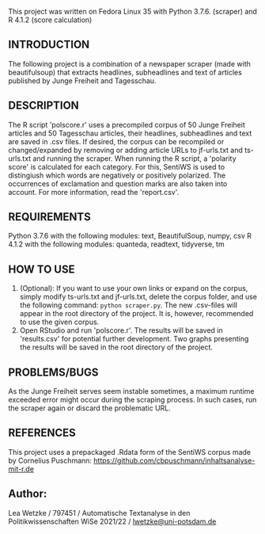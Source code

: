 This project was written on Fedora Linux 35 with Python 3.7.6. (scraper) and R 4.1.2 (score calculation)

## INTRODUCTION
The following project is a combination of a newspaper scraper (made with beautifulsoup) that extracts headlines, subheadlines and text of articles published by Junge Freiheit and Tagesschau. 

## DESCRIPTION
The R script 'polscore.r' uses a precompiled corpus of 50 Junge Freiheit articles and 50 Tagesschau articles, their headlines, subheadlines and text are saved in .csv files. 
If desired, the corpus can be recompiled or changed/expanded by removing or adding article URLs to jf-urls.txt and ts-urls.txt and running the scraper.
When running the R script, a 'polarity score' is calculated for each category. For this, SentiWS is used to distingiush which words are negatively or positively polarized. The occurrences of exclamation and question marks are also taken into account.
For more information, read the 'report.csv'.
 
## REQUIREMENTS
Python 3.7.6 with the following modules:
text, BeautifulSoup, numpy, csv
R 4.1.2 with the following modules:
quanteda, readtext, tidyverse, tm

## HOW TO USE
1. (Optional): If you want to use your own links or expand on the corpus, simply modify ts-urls.txt and jf-urls.txt, delete the corpus folder, and use the following command:
`python scraper.py`. The new .csv-files will appear in the root directory of the project. It is, however, recommended to use the given corpus.
2. Open RStudio and run 'polscore.r'. The results will be saved in 'results.csv' for potential further development. Two graphs presenting the results will be saved in the root directory of the project.

## PROBLEMS/BUGS
As the Junge Freiheit serves seem instable sometimes, a maximum runtime exceeded error might occur during the scraping process. In such cases, run the scraper again or discard the problematic URL.

## REFERENCES
This project uses a prepackaged .Rdata form of the SentiWS corpus made by Cornelius Puschmann: https://github.com/cbpuschmann/inhaltsanalyse-mit-r.de

## Author: 
Lea Wetzke / 797451 / Automatische Textanalyse in den Politikwissenschaften WiSe 2021/22 / [lwetzke@uni-potsdam.de](mailto:lwetzke@uni-potsdam.de)
